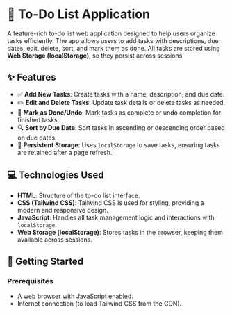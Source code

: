 # 📝 To-Do List Application

A feature-rich to-do list web application designed to help users organize tasks efficiently. The app allows users to add tasks with descriptions, due dates, edit, delete, sort, and mark them as done. All tasks are stored using **Web Storage (localStorage)**, so they persist across sessions.

## ✨ Features

- ✅ **Add New Tasks**: Create tasks with a name, description, and due date.
- ✏️ **Edit and Delete Tasks**: Update task details or delete tasks as needed.
- 🔄 **Mark as Done/Undo**: Mark tasks as complete or undo completion for finished tasks.
- 🔍 **Sort by Due Date**: Sort tasks in ascending or descending order based on due dates.
- 💾 **Persistent Storage**: Uses `localStorage` to save tasks, ensuring tasks are retained after a page refresh.

## 💻 Technologies Used

- **HTML**: Structure of the to-do list interface.
- **CSS (Tailwind CSS)**: Tailwind CSS is used for styling, providing a modern and responsive design.
- **JavaScript**: Handles all task management logic and interactions with `localStorage`.
- **Web Storage (localStorage)**: Stores tasks in the browser, keeping them available across sessions.

## 🚀 Getting Started

### Prerequisites
- A web browser with JavaScript enabled.
- Internet connection (to load Tailwind CSS from the CDN).



